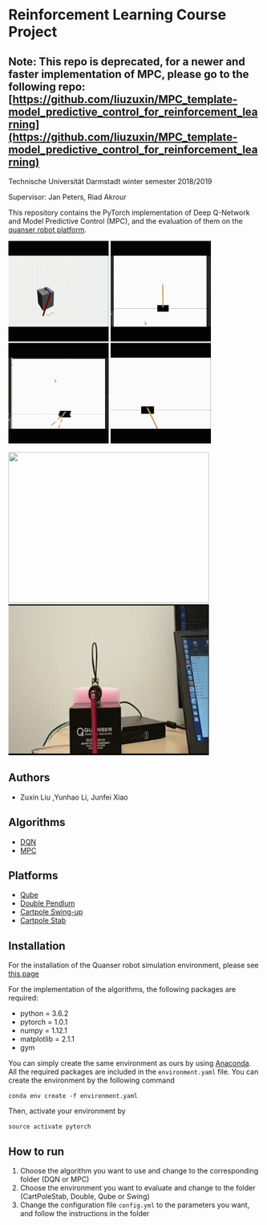 # Reinforcement Learning Course Project
## Note: This repo is deprecated, for a newer and faster implementation of MPC, please go to the following repo: [https://github.com/liuzuxin/MPC_template-model_predictive_control_for_reinforcement_learning](https://github.com/liuzuxin/MPC_template-model_predictive_control_for_reinforcement_learning)

Technische Universität Darmstadt winter semester 2018/2019

Supervisor: Jan Peters, Riad Akrour

This repository contains the PyTorch implementation of Deep Q-Network and Model Predictive Control (MPC), 
and the evaluation of them on the [quanser robot platform](https://git.ias.informatik.tu-darmstadt.de/quanser/clients).

<img width="200" height="200" src="./Resources/figures/qube.gif"> <img width="200" height="200" src="./Resources/figures/stabe.gif">
<img width="200" height="200" src="./Resources/figures/swing.gif"> <img width="200" height="200" src="./Resources/figures/swing_interesting.gif">

<img width="400" height="300" src="./Resources/figures/qube-before-fine-tuning.gif"> <img width="400" height="300" src="./Resources/figures/qube-after-fine-tuning.gif">

## Authors
+ Zuxin Liu ,Yunhao Li, Junfei Xiao

## Algorithms
+ [DQN](https://arxiv.org/abs/1312.5602)
+ [MPC](https://ieeexplore.ieee.org/abstract/document/8463189)

## Platforms
+ [Qube](https://git.ias.informatik.tu-darmstadt.de/quanser/clients/tree/master/quanser_robots/qube)
+ [Double Pendlum](https://git.ias.informatik.tu-darmstadt.de/quanser/clients/tree/master/quanser_robots/double_pendulum)
+ [Cartpole Swing-up](https://git.ias.informatik.tu-darmstadt.de/quanser/clients/tree/master/quanser_robots/cartpole)
+ [Cartpole Stab](https://git.ias.informatik.tu-darmstadt.de/quanser/clients/tree/master/quanser_robots/cartpole)

## Installation
For the installation of the Quanser robot simulation environment, please see [this page](https://git.ias.informatik.tu-darmstadt.de/quanser/clients)

For the implementation of the algorithms, the following packages are required:

+ python = 3.6.2
+ pytorch = 1.0.1
+ numpy = 1.12.1
+ matplotlib = 2.1.1
+ gym

You can simply create the same environment as ours by using [Anaconda](https://www.anaconda.com/).
All the required packages are included in the ```environment.yaml``` file. You can create the environment by the following command

```angular2html
conda env create -f environment.yaml
```
Then, activate your environment by 

```
source activate pytorch
```

## How to run

1. Choose the algorithm you want to use and change to the corresponding folder (DQN or MPC)
2. Choose the environment you want to evaluate and change to the folder (CartPoleStab, Double, Qube or Swing)
3. Change the configuration file ```config.yml``` to the parameters you want, and follow the instructions in the folder

